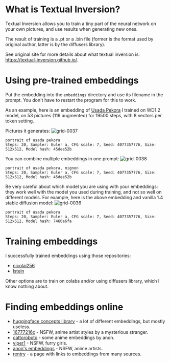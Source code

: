 # What is Textual Inversion?
Textual Inversion allows you to train a tiny part of the neural network on your own pictures, and use results when generating new ones.

The result of training is a .pt or a .bin file (former is the format used by original author, latter is by the diffusers library).

See original site for more details about what textual inversion is: https://textual-inversion.github.io/.

# Using pre-trained embeddings
Put the embedding into the `embeddings` directory and use its filename in the prompt. You don't have to restart the program for this to work.

As an example, here is an embedding of [Usada Pekora](https://drive.google.com/file/d/1MDSmzSbzkIcw5_aw_i79xfO3CRWQDl-8/view?usp=sharing) I trained on WD1.2 model, on 53 pictures (119 augmented) for 19500 steps, with 8 vectors per token setting.

Pictures it generates:
![grid-0037](https://user-images.githubusercontent.com/20920490/193285043-5d5d57d8-7b5e-4803-a211-5ca5220c35f4.png)
```
portrait of usada pekora
Steps: 20, Sampler: Euler a, CFG scale: 7, Seed: 4077357776, Size: 512x512, Model hash: 45dee52b
```

You can combine multiple embeddings in one prompt:
![grid-0038](https://user-images.githubusercontent.com/20920490/193285265-a5224378-4ae2-48bf-ad7d-e79a9f998f9c.png)
```
portrait of usada pekora, mignon
Steps: 20, Sampler: Euler a, CFG scale: 7, Seed: 4077357776, Size: 512x512, Model hash: 45dee52b
```

Be very careful about which model you are using with your embeddings: they work well with the model you used during training, and not so well on different models. For example, here is the above embedding and vanilla 1.4 stable diffusion model:
![grid-0036](https://user-images.githubusercontent.com/20920490/193285611-486373f2-35d0-437c-895a-71454564a7c4.png)
```
portrait of usada pekora
Steps: 20, Sampler: Euler a, CFG scale: 7, Seed: 4077357776, Size: 512x512, Model hash: 7460a6fa
```

# Training embeddings
I successfully trained embeddings using those repositories:

 - [nicolai256](https://github.com/nicolai256/Stable-textual-inversion_win)
 - [lstein](https://github.com/invoke-ai/InvokeAI)

Other options are to train on colabs and/or using diffusers library, which I know nothing about.

# Finding embeddings online

- [huggingface concepts library](https://huggingface.co/sd-concepts-library) - a lot of different embeddings, but mostly useless.
- [16777216c](https://gitlab.com/16777216c/stable-diffusion-embeddings) - NSFW, anime artist styles by a mysterious stranger.
- [cattoroboto](https://gitlab.com/cattoroboto/waifu-diffusion-embeds) - some anime embeddings by anon.
- [viper1](https://gitgud.io/viper1/stable-diffusion-embeddings) - NSFW, furry girls.
- [anon's embeddings](https://mega.nz/folder/7k0R2arB#5_u6PYfdn-ZS7sRdoecD2A) - NSFW, anime artists.
- [rentry](https://rentry.org/embeddings) - a page with links to embeddings from many sources.
